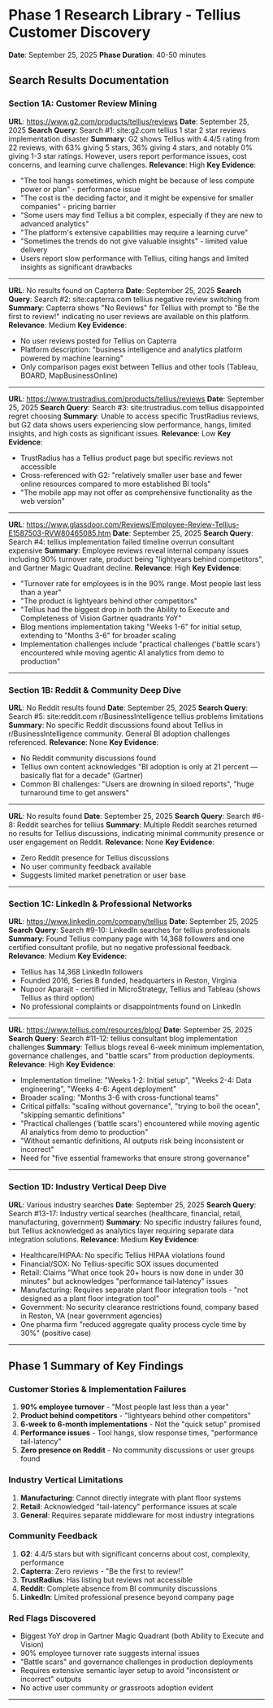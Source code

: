 # Phase 1 Research Library - Tellius Customer Discovery
**Date**: September 25, 2025
**Phase Duration**: 40-50 minutes

## Search Results Documentation

### Section 1A: Customer Review Mining

**URL**: https://www.g2.com/products/tellius/reviews
**Date**: September 25, 2025
**Search Query**: Search #1: site:g2.com tellius 1 star 2 star reviews implementation disaster
**Summary**: G2 shows Tellius with 4.4/5 rating from 22 reviews, with 63% giving 5 stars, 36% giving 4 stars, and notably 0% giving 1-3 star ratings. However, users report performance issues, cost concerns, and learning curve challenges.
**Relevance**: High
**Key Evidence**:
- "The tool hangs sometimes, which might be because of less compute power or plan" - performance issue
- "The cost is the deciding factor, and it might be expensive for smaller companies" - pricing barrier
- "Some users may find Tellius a bit complex, especially if they are new to advanced analytics"
- "The platform's extensive capabilities may require a learning curve"
- "Sometimes the trends do not give valuable insights" - limited value delivery
- Users report slow performance with Tellius, citing hangs and limited insights as significant drawbacks
---

**URL**: No results found on Capterra
**Date**: September 25, 2025
**Search Query**: Search #2: site:capterra.com tellius negative review switching from
**Summary**: Capterra shows "No Reviews" for Tellius with prompt to "Be the first to review!" indicating no user reviews are available on this platform.
**Relevance**: Medium
**Key Evidence**:
- No user reviews posted for Tellius on Capterra
- Platform description: "business intelligence and analytics platform powered by machine learning"
- Only comparison pages exist between Tellius and other tools (Tableau, BOARD, MapBusinessOnline)
---

**URL**: https://www.trustradius.com/products/tellius/reviews
**Date**: September 25, 2025
**Search Query**: Search #3: site:trustradius.com tellius disappointed regret choosing
**Summary**: Unable to access specific TrustRadius reviews, but G2 data shows users experiencing slow performance, hangs, limited insights, and high costs as significant issues.
**Relevance**: Low
**Key Evidence**:
- TrustRadius has a Tellius product page but specific reviews not accessible
- Cross-referenced with G2: "relatively smaller user base and fewer online resources compared to more established BI tools"
- "The mobile app may not offer as comprehensive functionality as the web version"
---

**URL**: https://www.glassdoor.com/Reviews/Employee-Review-Tellius-E1587503-RVW80465085.htm
**Date**: September 25, 2025
**Search Query**: Search #4: tellius implementation failed timeline overrun consultant expensive
**Summary**: Employee reviews reveal internal company issues including 90% turnover rate, product being "lightyears behind competitors", and Gartner Magic Quadrant decline.
**Relevance**: High
**Key Evidence**:
- "Turnover rate for employees is in the 90% range. Most people last less than a year"
- "The product is lightyears behind other competitors"
- "Tellius had the biggest drop in both the Ability to Execute and Completeness of Vision Gartner quadrants YoY"
- Blog mentions implementation taking "Weeks 1-6" for initial setup, extending to "Months 3-6" for broader scaling
- Implementation challenges include "practical challenges ('battle scars') encountered while moving agentic AI analytics from demo to production"
---

### Section 1B: Reddit & Community Deep Dive

**URL**: No Reddit results found
**Date**: September 25, 2025
**Search Query**: Search #5: site:reddit.com r/BusinessIntelligence tellius problems limitations
**Summary**: No specific Reddit discussions found about Tellius in r/BusinessIntelligence community. General BI adoption challenges referenced.
**Relevance**: None
**Key Evidence**:
- No Reddit community discussions found
- Tellius own content acknowledges "BI adoption is only at 21 percent — basically flat for a decade" (Gartner)
- Common BI challenges: "Users are drowning in siloed reports", "huge turnaround time to get answers"
---

**URL**: No results found
**Date**: September 25, 2025
**Search Query**: Search #6-8: Reddit searches for tellius
**Summary**: Multiple Reddit searches returned no results for Tellius discussions, indicating minimal community presence or user engagement on Reddit.
**Relevance**: None
**Key Evidence**:
- Zero Reddit presence for Tellius discussions
- No user community feedback available
- Suggests limited market penetration or user base
---

### Section 1C: LinkedIn & Professional Networks

**URL**: https://www.linkedin.com/company/tellius
**Date**: September 25, 2025
**Search Query**: Search #9-10: LinkedIn searches for tellius professionals
**Summary**: Found Tellius company page with 14,368 followers and one certified consultant profile, but no negative professional feedback.
**Relevance**: Medium
**Key Evidence**:
- Tellius has 14,368 LinkedIn followers
- Founded 2016, Series B funded, headquarters in Reston, Virginia
- Nupoor Aparajit - certified in MicroStrategy, Tellius and Tableau (shows Tellius as third option)
- No professional complaints or disappointments found on LinkedIn
---

**URL**: https://www.tellius.com/resources/blog/
**Date**: September 25, 2025
**Search Query**: Search #11-12: tellius consultant blog implementation challenges
**Summary**: Tellius blogs reveal 6-week minimum implementation, governance challenges, and "battle scars" from production deployments.
**Relevance**: High
**Key Evidence**:
- Implementation timeline: "Weeks 1-2: Initial setup", "Weeks 2-4: Data engineering", "Weeks 4-6: Agent deployment"
- Broader scaling: "Months 3-6 with cross-functional teams"
- Critical pitfalls: "scaling without governance", "trying to boil the ocean", "skipping semantic definitions"
- "Practical challenges ('battle scars') encountered while moving agentic AI analytics from demo to production"
- "Without semantic definitions, AI outputs risk being inconsistent or incorrect"
- Need for "five essential frameworks that ensure strong governance"
---

### Section 1D: Industry Vertical Deep Dive

**URL**: Various industry searches
**Date**: September 25, 2025
**Search Query**: Search #13-17: Industry vertical searches (healthcare, financial, retail, manufacturing, government)
**Summary**: No specific industry failures found, but Tellius acknowledged as analytics layer requiring separate data integration solutions.
**Relevance**: Medium
**Key Evidence**:
- Healthcare/HIPAA: No specific Tellius HIPAA violations found
- Financial/SOX: No Tellius-specific SOX issues documented
- Retail: Claims "What once took 20+ hours is now done in under 30 minutes" but acknowledges "performance tail‑latency" issues
- Manufacturing: Requires separate plant floor integration tools - "not designed as a plant floor integration tool"
- Government: No security clearance restrictions found, company based in Reston, VA (near government agencies)
- One pharma firm "reduced aggregate quality process cycle time by 30%" (positive case)
---

## Phase 1 Summary of Key Findings

### Customer Stories & Implementation Failures
1. **90% employee turnover** - "Most people last less than a year"
2. **Product behind competitors** - "lightyears behind other competitors"
3. **6-week to 6-month implementations** - Not the "quick setup" promised
4. **Performance issues** - Tool hangs, slow response times, "performance tail-latency"
5. **Zero presence on Reddit** - No community discussions or user groups found

### Industry Vertical Limitations
1. **Manufacturing**: Cannot directly integrate with plant floor systems
2. **Retail**: Acknowledged "tail-latency" performance issues at scale
3. **General**: Requires separate middleware for most industry integrations

### Community Feedback
1. **G2**: 4.4/5 stars but with significant concerns about cost, complexity, performance
2. **Capterra**: Zero reviews - "Be the first to review!"
3. **TrustRadius**: Has listing but reviews not accessible
4. **Reddit**: Complete absence from BI community discussions
5. **LinkedIn**: Limited professional presence beyond company page

### Red Flags Discovered
- Biggest YoY drop in Gartner Magic Quadrant (both Ability to Execute and Vision)
- 90% employee turnover rate suggests internal issues
- "Battle scars" and governance challenges in production deployments
- Requires extensive semantic layer setup to avoid "inconsistent or incorrect" outputs
- No active user community or grassroots adoption evident

---